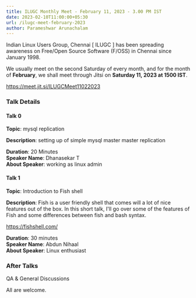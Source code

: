 ```yaml
---
title: ILUGC Monthly Meet - February 11, 2023 - 3.00 PM IST
date: 2023-02-10T11:00:00+05:30
url: /ilugc-meet-february-2023
author: Parameshwar Arunachalam 
---
```


Indian Linux Users Group, Chennai [ ILUGC ] has been spreading
awareness on Free/Open Source Software (F/OSS) in Chennai since
January 1998.

We usually meet on the second Saturday of every month, and for the 
month of **February**, we shall meet through Jitsi on **Saturday 11, 2023 at 1500
IST**.

https://meet.jit.si/ILUGCMeet11022023

### Talk Details

#### Talk 0

**Topic**: mysql replication

**Description**: setting up of simple mysql master master replication

**Duration**: 20 Minutes\
**Speaker Name**: Dhanasekar T\
**About Speaker**: working as linux admin 

#### Talk 1

**Topic**: Introduction to Fish shell 

**Description**: Fish is a user friendly shell that comes will a lot of nice features out
of the box. In this short talk, I'll go over some of the features of
Fish and some differences between fish and bash syntax.

https://fishshell.com/

**Duration**: 30 minutes\
**Speaker Name**: Abdun Nihaal\
**About Speaker**: Linux enthusiast

### After Talks

QA & General Discussions

All are welcome.
